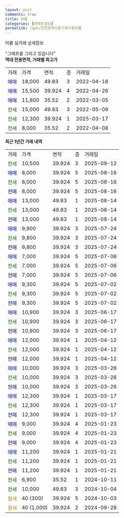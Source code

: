 ```yaml
---
layout: post
comments: true
title: 미륭
categories: [아파트정보]
permalink: /apt/인천광역시동구화수동미륭
---
```


미륭 실거래 상세정보

<script type="text/javascript">
  google.charts.load('current', {'packages':['line', 'corechart']});
  google.charts.setOnLoadCallback(drawChart);

  function drawChart() {
    var data = new google.visualization.DataTable();
    data.addColumn('date', '거래일');
    data.addColumn('number', "매매");
    data.addColumn('number', "전세");
    data.addColumn('number', "전매");

    data.addRows([[new Date(Date.parse("2025-09-12")), null, 10500, null], [new Date(Date.parse("2025-08-16")), 8000, null, null], [new Date(Date.parse("2025-08-16")), null, 8000, null], [new Date(Date.parse("2025-08-16")), null, null, 8000], [new Date(Date.parse("2025-08-14")), 13000, null, null], [new Date(Date.parse("2025-08-14")), null, 13000, null], [new Date(Date.parse("2025-08-14")), null, null, 13000], [new Date(Date.parse("2025-07-24")), 9800, null, null], [new Date(Date.parse("2025-07-24")), null, 9800, null], [new Date(Date.parse("2025-07-24")), null, null, 9800], [new Date(Date.parse("2025-07-06")), 7000, null, null], [new Date(Date.parse("2025-07-06")), null, 7000, null], [new Date(Date.parse("2025-07-06")), null, null, 7000], [new Date(Date.parse("2025-07-02")), 9300, null, null], [new Date(Date.parse("2025-07-02")), null, 9300, null], [new Date(Date.parse("2025-07-02")), null, null, 9300], [new Date(Date.parse("2025-06-17")), 10900, null, null], [new Date(Date.parse("2025-06-17")), null, 10900, null], [new Date(Date.parse("2025-06-17")), null, null, 10900], [new Date(Date.parse("2025-04-12")), 12000, null, null], [new Date(Date.parse("2025-04-12")), null, 12000, null], [new Date(Date.parse("2025-04-12")), null, null, 12000], [new Date(Date.parse("2025-03-26")), 10000, null, null], [new Date(Date.parse("2025-03-26")), null, 10000, null], [new Date(Date.parse("2025-03-26")), null, null, 10000], [new Date(Date.parse("2025-03-17")), 12300, null, null], [new Date(Date.parse("2025-03-17")), null, 12300, null], [new Date(Date.parse("2025-03-17")), null, null, 12300], [new Date(Date.parse("2025-01-23")), 9000, null, null], [new Date(Date.parse("2025-01-23")), null, 9000, null], [new Date(Date.parse("2025-01-23")), null, null, 9000], [new Date(Date.parse("2025-01-21")), 11200, null, null], [new Date(Date.parse("2025-01-21")), null, 11200, null], [new Date(Date.parse("2025-01-21")), null, null, 11200], [new Date(Date.parse("2024-10-11")), null, 6900, null], [new Date(Date.parse("2024-10-04")), null, 10000, null], [new Date(Date.parse("2024-10-03")), null, null, null], [new Date(Date.parse("2024-09-28")), null, null, null]]);

    var options = {
      hAxis: {
        format: 'yyyy/MM/dd'
      },    
      lineWidth: 0,
      pointsVisible: true,    
      title: '최근 1년간 유형별 실거래가 분포',
      legend: { position: 'bottom' }
    };

    var formatter = new google.visualization.NumberFormat({pattern:'###,###'} );
    formatter.format(data, 1);
    formatter.format(data, 2);
    
    setTimeout(function() {
        var chart = new google.visualization.LineChart(document.getElementById('columnchart_material'));
        chart.draw(data, (options));
        document.getElementById('loading').style.display = 'none';
    }, 200);
  }
</script>


<div id="loading" style="z-index:20; display: block; margin-left: 0px">"그래프를 그리고 있습니다"</div>
<div id="columnchart_material" style="width: 95%; margin-left: 0px; display: block"></div>
<!-- contents start -->
<b>역대 전용면적, 거래별 최고가</b>
<table class="sortable">
    <tr>
      <td>거래</td>
      <td>가격</td>
      <td>면적</td>
      <td>층</td>
      <td>거래일</td>
    </tr>
        <tr>
          <td><a style="color: blue">매매</a></td>
          <td>18,000</td>
          <td>49.83</td>
          <td>3</td>
          <td>2022-04-18</td>
        </tr>            <tr>
          <td><a style="color: blue">매매</a></td>
          <td>15,500</td>
          <td>39.924</td>
          <td>4</td>
          <td>2022-04-26</td>
        </tr>            <tr>
          <td><a style="color: blue">매매</a></td>
          <td>11,800</td>
          <td>35.52</td>
          <td>2</td>
          <td>2022-03-05</td>
        </tr>        
        <tr>
              <td><a style="color: darkgreen">전세</a></td>
              <td>15,000</td>
              <td>49.83</td>
              <td>3</td>
              <td>2022-05-09</td>
            </tr>            <tr>
              <td><a style="color: darkgreen">전세</a></td>
              <td>12,300</td>
              <td>39.924</td>
              <td>1</td>
              <td>2025-03-17</td>
            </tr>            <tr>
              <td><a style="color: darkgreen">전세</a></td>
              <td>8,000</td>
              <td>35.52</td>
              <td>2</td>
              <td>2022-04-08</td>
            </tr>        
    
</table>

<b>최근 1년간 거래 내역</b>

<table class="sortable">
    <tr>
      <td>거래</td>
      <td>가격</td>
      <td>면적</td>
      <td>층</td>
      <td>거래일</td>
    </tr>
    <tr>
      <td><a style="color: darkgreen">전세</a></td>
      <td>10,500</td>
      <td>39.924</td>
      <td>3</td>
      <td>2025-09-12</td>
    </tr>          <tr>
      <td><a style="color: blue">매매</a></td>
      <td>8,000</td>
      <td>39.924</td>
      <td>5</td>
      <td>2025-08-16</td>
    </tr>          <tr>
      <td><a style="color: darkgreen">전세</a></td>
      <td>8,000</td>
      <td>39.924</td>
      <td>5</td>
      <td>2025-08-16</td>
    </tr>          <tr>
      <td><a style="color: darkblue">전매</a></td>
      <td>8,000</td>
      <td>39.924</td>
      <td>5</td>
      <td>2025-08-16</td>
    </tr>          <tr>
      <td><a style="color: blue">매매</a></td>
      <td>13,000</td>
      <td>49.83</td>
      <td>1</td>
      <td>2025-08-14</td>
    </tr>          <tr>
      <td><a style="color: darkgreen">전세</a></td>
      <td>13,000</td>
      <td>49.83</td>
      <td>1</td>
      <td>2025-08-14</td>
    </tr>          <tr>
      <td><a style="color: darkblue">전매</a></td>
      <td>13,000</td>
      <td>49.83</td>
      <td>1</td>
      <td>2025-08-14</td>
    </tr>          <tr>
      <td><a style="color: blue">매매</a></td>
      <td>9,800</td>
      <td>39.924</td>
      <td>3</td>
      <td>2025-07-24</td>
    </tr>          <tr>
      <td><a style="color: darkgreen">전세</a></td>
      <td>9,800</td>
      <td>39.924</td>
      <td>3</td>
      <td>2025-07-24</td>
    </tr>          <tr>
      <td><a style="color: darkblue">전매</a></td>
      <td>9,800</td>
      <td>39.924</td>
      <td>3</td>
      <td>2025-07-24</td>
    </tr>          <tr>
      <td><a style="color: blue">매매</a></td>
      <td>7,000</td>
      <td>39.924</td>
      <td>5</td>
      <td>2025-07-06</td>
    </tr>          <tr>
      <td><a style="color: darkgreen">전세</a></td>
      <td>7,000</td>
      <td>39.924</td>
      <td>5</td>
      <td>2025-07-06</td>
    </tr>          <tr>
      <td><a style="color: darkblue">전매</a></td>
      <td>7,000</td>
      <td>39.924</td>
      <td>5</td>
      <td>2025-07-06</td>
    </tr>          <tr>
      <td><a style="color: blue">매매</a></td>
      <td>9,300</td>
      <td>39.924</td>
      <td>5</td>
      <td>2025-07-02</td>
    </tr>          <tr>
      <td><a style="color: darkgreen">전세</a></td>
      <td>9,300</td>
      <td>39.924</td>
      <td>5</td>
      <td>2025-07-02</td>
    </tr>          <tr>
      <td><a style="color: darkblue">전매</a></td>
      <td>9,300</td>
      <td>39.924</td>
      <td>5</td>
      <td>2025-07-02</td>
    </tr>          <tr>
      <td><a style="color: blue">매매</a></td>
      <td>10,900</td>
      <td>39.924</td>
      <td>3</td>
      <td>2025-06-17</td>
    </tr>          <tr>
      <td><a style="color: darkgreen">전세</a></td>
      <td>10,900</td>
      <td>39.924</td>
      <td>3</td>
      <td>2025-06-17</td>
    </tr>          <tr>
      <td><a style="color: darkblue">전매</a></td>
      <td>10,900</td>
      <td>39.924</td>
      <td>3</td>
      <td>2025-06-17</td>
    </tr>          <tr>
      <td><a style="color: blue">매매</a></td>
      <td>12,000</td>
      <td>39.924</td>
      <td>1</td>
      <td>2025-04-12</td>
    </tr>          <tr>
      <td><a style="color: darkgreen">전세</a></td>
      <td>12,000</td>
      <td>39.924</td>
      <td>1</td>
      <td>2025-04-12</td>
    </tr>          <tr>
      <td><a style="color: darkblue">전매</a></td>
      <td>12,000</td>
      <td>39.924</td>
      <td>1</td>
      <td>2025-04-12</td>
    </tr>          <tr>
      <td><a style="color: blue">매매</a></td>
      <td>10,000</td>
      <td>39.924</td>
      <td>3</td>
      <td>2025-03-26</td>
    </tr>          <tr>
      <td><a style="color: darkgreen">전세</a></td>
      <td>10,000</td>
      <td>39.924</td>
      <td>3</td>
      <td>2025-03-26</td>
    </tr>          <tr>
      <td><a style="color: darkblue">전매</a></td>
      <td>10,000</td>
      <td>39.924</td>
      <td>3</td>
      <td>2025-03-26</td>
    </tr>          <tr>
      <td><a style="color: blue">매매</a></td>
      <td>12,300</td>
      <td>39.924</td>
      <td>1</td>
      <td>2025-03-17</td>
    </tr>          <tr>
      <td><a style="color: darkgreen">전세</a></td>
      <td>12,300</td>
      <td>39.924</td>
      <td>1</td>
      <td>2025-03-17</td>
    </tr>          <tr>
      <td><a style="color: darkblue">전매</a></td>
      <td>12,300</td>
      <td>39.924</td>
      <td>1</td>
      <td>2025-03-17</td>
    </tr>          <tr>
      <td><a style="color: blue">매매</a></td>
      <td>9,000</td>
      <td>39.924</td>
      <td>4</td>
      <td>2025-01-23</td>
    </tr>          <tr>
      <td><a style="color: darkgreen">전세</a></td>
      <td>9,000</td>
      <td>39.924</td>
      <td>4</td>
      <td>2025-01-23</td>
    </tr>          <tr>
      <td><a style="color: darkblue">전매</a></td>
      <td>9,000</td>
      <td>39.924</td>
      <td>4</td>
      <td>2025-01-23</td>
    </tr>          <tr>
      <td><a style="color: blue">매매</a></td>
      <td>11,200</td>
      <td>39.924</td>
      <td>1</td>
      <td>2025-01-21</td>
    </tr>          <tr>
      <td><a style="color: darkgreen">전세</a></td>
      <td>11,200</td>
      <td>39.924</td>
      <td>1</td>
      <td>2025-01-21</td>
    </tr>          <tr>
      <td><a style="color: darkblue">전매</a></td>
      <td>11,200</td>
      <td>39.924</td>
      <td>1</td>
      <td>2025-01-21</td>
    </tr>          <tr>
      <td><a style="color: darkgreen">전세</a></td>
      <td>6,900</td>
      <td>35.52</td>
      <td>1</td>
      <td>2024-10-11</td>
    </tr>          <tr>
      <td><a style="color: darkgreen">전세</a></td>
      <td>10,000</td>
      <td>49.83</td>
      <td>3</td>
      <td>2024-10-04</td>
    </tr>          <tr>
      <td><a style="color: darkgoldenrod">월세</a></td>
      <td>40 (300)</td>
      <td>39.924</td>
      <td>5</td>
      <td>2024-10-03</td>
    </tr>          <tr>
      <td><a style="color: darkgoldenrod">월세</a></td>
      <td>40 (1,000)</td>
      <td>39.924</td>
      <td>2</td>
      <td>2024-09-28</td>
    </tr>      </table>
<!-- contents end -->    

